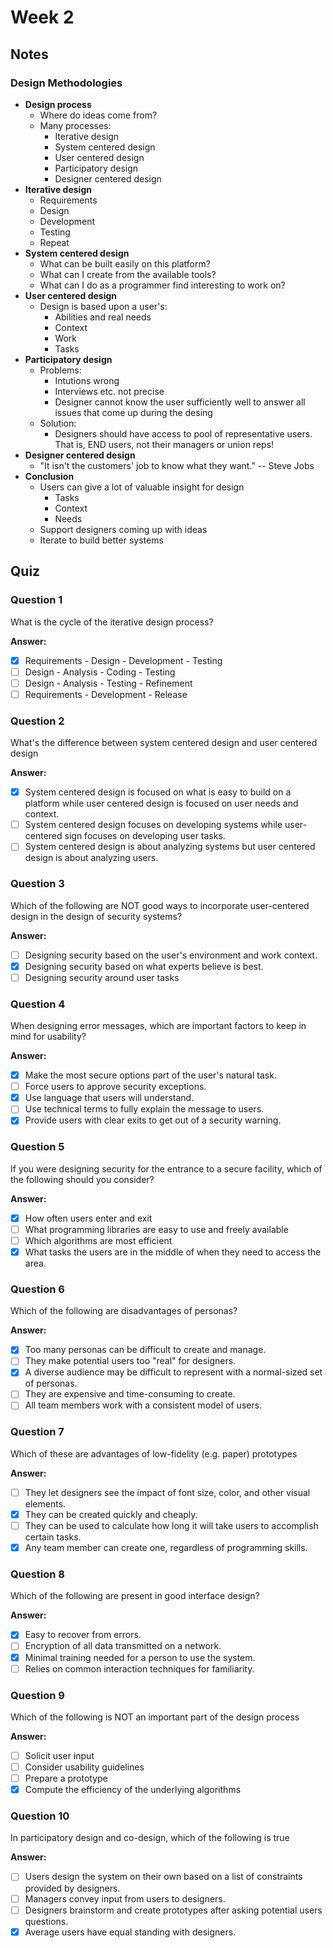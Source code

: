 # Week 2

## Notes

### Design Methodologies

- **Design process**
	- Where do ideas come from?
	- Many processes:
		- Iterative design
		- System centered design
		- User centered design
		- Participatory design
		- Designer centered design
- **Iterative design**
	- Requirements
	- Design
	- Development
	- Testing
	- Repeat
- **System centered design**
	- What can be built easily on this platform?
	- What can I create from the available tools?
	- What can I do as a programmer find interesting to work on?
- **User centered design**
	- Design is based upon a user's:
		- Abilities and real needs
		- Context
		- Work
		- Tasks
- **Participatory design**
	- Problems:
		- Intutions wrong
		- Interviews etc. not precise
		- Designer cannot know the user sufficiently well to answer all issues that come up during the desing
	- Solution:
		- Designers should have access to pool of representative users. That is, END users, not their managers or union reps!
- **Designer centered design**
	- "It isn't the customers' job to know what they want." -- Steve Jobs
- **Conclusion**
	- Users can give a lot of valuable insight for design
		- Tasks
		- Context
		- Needs
	- Support designers coming up with ideas
	- Iterate to build better systems

## Quiz

### Question 1

What is the cycle of the iterative design process?

**Answer:**

- [x] Requirements - Design - Development - Testing
- [ ] Design - Analysis - Coding - Testing
- [ ] Design - Analysis - Testing - Refinement
- [ ] Requirements - Development - Release 

### Question 2

What's the difference between system centered design and user centered design

**Answer:**

- [x] System centered design is focused on what is easy to build on a platform while user centered design is focused on user needs and context.
- [ ] System centered design focuses on developing systems while user-centered sign focuses on developing user tasks.
- [ ] System centered design is about analyzing systems but user centered design is about analyzing users.

### Question 3

Which of the following are NOT good ways to incorporate user-centered design in the design of security systems?

**Answer:**

- [ ] Designing security based on the user's environment and work context.
- [x] Designing security based on what experts believe is best.
- [ ] Designing security around user tasks

### Question 4

When designing error messages, which are important factors to keep in mind for usability?

**Answer:**

- [x] Make the most secure options part of the user's natural task.
- [ ] Force users to approve security exceptions.
- [x] Use language that users will understand.
- [ ] Use technical terms to fully explain the message to users.
- [x] Provide users with clear exits to get out of a security warning.

### Question 5

If you were designing security for the entrance to a secure facility, which of the following should you consider?

**Answer:**

- [x] How often users enter and exit
- [ ] What programming libraries are easy to use and freely available 
- [ ] Which algorithms are most efficient
- [x] What tasks the users are in the middle of when they need to access the area.

### Question 6

Which of the following are disadvantages of personas?

**Answer:**

- [x] Too many personas can be difficult to create and manage.
- [ ] They make potential users too "real" for designers.
- [x] A diverse audience may be difficult to represent with a normal-sized set of personas.
- [ ] They are expensive and time-consuming to create.
- [ ] All team members work with a consistent model of users.

### Question 7

Which of these are advantages of low-fidelity (e.g. paper) prototypes

**Answer:**

- [ ] They let designers see the impact of font size, color, and other visual elements.
- [x] They can be created quickly and cheaply.
- [ ] They can be used to calculate how long it will take users to accomplish certain tasks.
- [x] Any team member can create one, regardless of programming skills.

### Question 8

Which of the following are present in good interface design?

**Answer:**

- [x] Easy to recover from errors.
- [ ] Encryption of all data transmitted on a network.
- [x] Minimal training needed for a person to use the system.
- [ ] Relies on common interaction techniques for familiarity.

### Question 9

Which of the following is NOT an important part of the design process

**Answer:**

- [ ] Solicit user input
- [ ] Consider usability guidelines
- [ ] Prepare a prototype
- [x] Compute the efficiency of the underlying algorithms

### Question 10

In participatory design and co-design, which of the following is true

**Answer:**

- [ ] Users design the system on their own based on a list of constraints provided by designers.
- [ ] Managers convey input from users to designers.
- [ ] Designers brainstorm and create prototypes after asking potential users questions.
- [x] Average users have equal standing with designers.